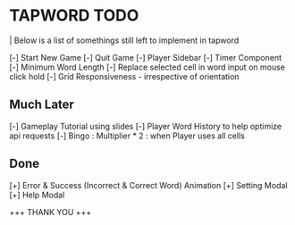 # TAPWORD TODO

| Below is a list of somethings still left to implement in tapword

[-] Start New Game
[-] Quit Game
[-] Player Sidebar
[-] Timer Component
[-] Minimum Word Length
[-] Replace selected cell in word input on mouse click hold
[-] Grid Responsiveness - irrespective of orientation

## Much Later
[-] Gameplay Tutorial using slides
[-] Player Word History to help optimize api requests
[-] Bingo : Multiplier * 2 : when Player uses all cells

## Done
[+] Error & Success (Incorrect & Correct Word) Animation
[+] Setting Modal
[+] Help Modal

+++ THANK YOU +++